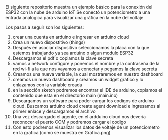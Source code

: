 El siguiente repositorio muestra un ejemplo básico para la conexión del ESP32 con la nube de arduino IoT
Se conectó un potenciometro a una entrada analogica para visualizar una gráfica en la nube del voltaje

Los pasos a seguir son los siguientes: 

  1) crear una cuenta en arduino e ingresar en arduino cloud
  2) Crea un nuevo dispostitivo (things)
  3) Después en asociar dispositivo seleccionamos la placa con la que estemos trabajando ya sea arduino o algun modulo ESP32
  4) Descargamos el pdf o copiamos la clave secreta
  5) vamos a network configure y ponemos el nombre y la contraseña de la red wi-fi a la que nos vayamos a conectar y pegamos la clave secreta
  6) Creamos una nueva variable, la cual mostraremos en nuestro dashboard
  7) creamos un nuevo dashboard y creamos un widget grafico y lo enlazamos con la variable creada
  8) en la sección sketch podremos encontrar el IDE de arduino, copiamos el contenido que esta en el directorio main (main.ino)
  9) Descargamos un software para poder cargar los codigos de arduino cloud. Buscamos arduino cloud create agent download e ingresamos al primer enlace y descargamos el archivo
  10) Una vez descargado el agente, en el ardduino cloud nos deveria reconocer el puerto COM y podremos cargar el codigo
  11) Con esto podremos visualizar los datos de voltaje de un potenciometro en la grafica (como se muestra en Grafica.png)
